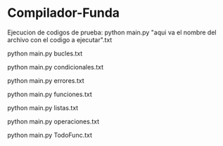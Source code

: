 # Compilador-Funda
 
Ejecucion de codigos de prueba:
python main.py "aqui va el nombre del archivo con el codigo a ejecutar".txt


python main.py bucles.txt

python main.py condicionales.txt

python main.py errores.txt

python main.py funciones.txt

python main.py listas.txt

python main.py operaciones.txt

python main.py TodoFunc.txt
